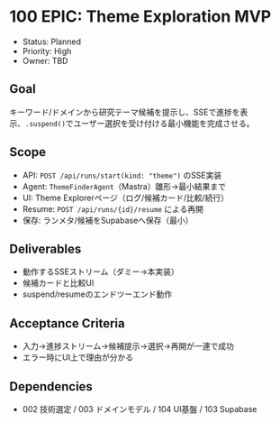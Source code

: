 # 100 EPIC: Theme Exploration MVP

- Status: Planned
- Priority: High
- Owner: TBD

## Goal
キーワード/ドメインから研究テーマ候補を提示し、SSEで進捗を表示、`.suspend()`でユーザー選択を受け付ける最小機能を完成させる。

## Scope
- API: `POST /api/runs/start(kind: "theme")` のSSE実装
- Agent: `ThemeFinderAgent`（Mastra）雛形→最小結果まで
- UI: Theme Explorerページ（ログ/候補カード/比較/続行）
- Resume: `POST /api/runs/{id}/resume` による再開
- 保存: ランメタ/候補をSupabaseへ保存（最小）

## Deliverables
- 動作するSSEストリーム（ダミー→本実装）
- 候補カードと比較UI
- suspend/resumeのエンドツーエンド動作

## Acceptance Criteria
- 入力→進捗ストリーム→候補提示→選択→再開が一連で成功
- エラー時にUI上で理由が分かる

## Dependencies
- 002 技術選定 / 003 ドメインモデル / 104 UI基盤 / 103 Supabase

